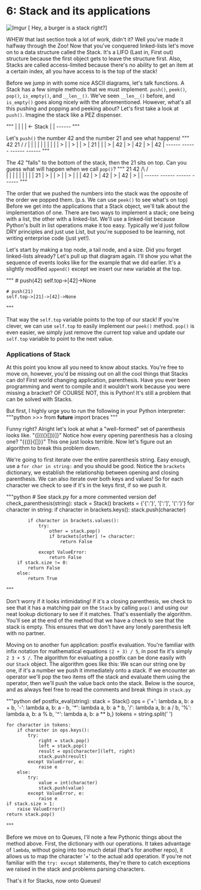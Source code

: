 # 6: Stack and its applications

![Imgur](http://i.imgur.com/vi9bS6x.jpg)
[ Hey, a burger is a stack right?]

WHEW that last section took a lot of work, didn't it? Well you've made it halfway
through the Zoo! Now that you've conquered linked-lists let's move on to a
data structure called the Stack. It's a LIFO (Last in, First out) structure because
the first object gets to leave the structure first. Also, Stacks are called access-limited
because there's no ability to get an item at a certain index, all you have access to
is the top of the stack!

Before we jump in with some nice ASCII diagrams, let's talk functions. A Stack has
a few simple methods that we must implement. ``push()``, ``peek()``, ``pop()``,
``is_empty()``, and ``__len__()``. We've seen ``__len__()`` before, and ``is_empty()``
goes along nicely with the aforementioned. However, what's all this pushing and popping
and peeking about? Let's first take a look at ``push()``. Imagine the stack like a
PEZ dispenser.

"""
    |    |
    |    |  <- Stack
    |    |
    ------
"""

Let's ``push()`` the number 42 and the number 21 and see what happens!
"""
      42                    21
      \/                    \/
    |    |     |    |     |    |     |    |
    |    |  >  |    |  >  |    |  >  | 21 |
    |    |  >  | 42 |  >  | 42 |  >  | 42 |
    ------     ------     ------     ------
"""

The 42 "falls" to the bottom of the stack, then the 21 sits on top. Can you guess
what will happen when we call ``pop()``?
"""
                 21                    42
                 /\                    /\
    |    |     |    |     |    |     |    |
    | 21 |  >  |    |  >  |    |  >  |    |
    | 42 |  >  | 42 |  >  | 42 |  >  |    |
    ------     ------     ------     ------
"""

The order that we pushed the numbers into the stack was the opposite of the order
we popped them. (p.s. We can use ``peek()`` to see what's on top) Before we get
into the applications that a Stack object, we'll talk about the implementation of
one. There are two ways to implement a stack; one being with a list, the other with
a linked-list. We'll use a linked-list because Python's built in list operations make
it too easy. Typically we'd just follow DRY principles and just use List, but you're
supposed to be learning, not writing enterprise code (just yet!).

Let's start by making a top node, a tail node, and a size. Did you forget linked-lists
already? Let's pull up that diagram again. I'll show you what the sequence of events
looks like for the example that we did earlier. It's a slightly modified ``append()`` 
except we insert our new variable at the top.

"""
    # push(42)
    self.top->[42]->None

    # push(21)
    self.top->[21]->[42]->None

"""

That way the ``self.top`` variable points to the top of our stack! If you're clever, we can
use ``self.top`` to easily implement our ``peek()`` method. ``pop()`` is even easier, we simply
just remove the current top value and update our ``self.top`` variable to point to the next
value.

### Applications of Stack

At this point you know all you need to know about stacks. You're free to move on, however, you'd be missing out
on all the cool things that Stacks can do! First world changing application, parenthesis. Have you ever been programming
and went to compile and it wouldn't work because you were missing a bracket? OF COURSE NOT, this is Python! It's still a
problem that can be solved with Stacks.

But first, I highly urge you to run the following in your Python interpreter:
"""python
    >>> from __future__ import braces
"""

Funny right? Alright let's look at what a "well-formed" set of parenthesis looks like. "{[(({}[]))]}" Notice how 
every opening parenthesis has a closing one? "{{()}{[]}}" This one just looks terrible. Now let's figure out an
algorithm to break this problem down.

We're going to first iterate over the entire parenthesis string. Easy enough, use a ``for char in string:`` and you
should be good. Notice the ``brackets`` dictionary, we establish the relationship between opening
and closing parenthesis. We can also iterate over both keys and values! So for each character we
check to see if it's in the keys first, if so we push it.

"""python
    # See stack.py for a more commented version
    def check_parenthesis(string):
        stack = Stack()
        brackets = {'{':'}', '[':']', '(':')'}
        for character in string:
            if character in brackets.keys():
                stack.push(character)

            if character in brackets.values():
                try:
                    other = stack.pop()
                    if brackets[other] != character:
                        return False

                except ValueError:
                    return False
        if stack.size != 0:
            return False
        else:
            return True
"""

Don't worry if it looks intimidating! If it's a closing parenthesis, we check to see 
that it has a matching pair on the ``Stack`` by calling ``pop()`` and using our neat
lookup dictionary to see if it matches. That's essentially the algorithm. You'll see at
the end of the method that we have a check to see that the stack is empty. This ensures
that we don't have any lonely parenthesis left with no partner. 

Moving on to another fun application: postfix evaluation. You're familiar with infix notation
for mathematical equations ``(2 + 3) / 5``, in post fix it's simply ``2 3 + 5 /``. The algorithm
for evaluating a postfix can be done easily with our ``Stack`` object. The algorithm goes like
this: We scan our string one by one, if it's a number we push it immediately onto a stack. If we 
encounter an operator we'll pop the two items off the stack and evaluate them using the operator,
then we'll push the value back onto the stack. Below is the source, and as always feel free to read
the comments and break things in ``stack.py``

"""python
def postfix_eval(string):
    stack = Stack()
    ops = {'+': lambda a, b: a + b,
           '-': lambda a, b: a - b,
           '*': lambda a, b: a * b, 
           '/': lambda a, b: a / b,
           '%': lambda a, b: a % b,
           '^': lambda a, b: a ** b,}
    tokens = string.split(' ') 

    for character in tokens:
        if character in ops.keys():
            try:
                right = stack.pop()
                left = stack.pop()
                result = ops[character](left, right)
                stack.push(result)
            except ValueError, e:
                raise e
        else:
            try:
                value = int(character)
                stack.push(value)
            except ValueError, e:
                raise e
    if stack.size > 1:
        raise ValueError()
    return stack.pop()
"""

Before we move on to Queues, I'll note a few Pythonic things about the method above. First,
the dictionary with our operations. It takes advantage of ``lambda``, without going into too
much detail (that's for another repo), it allows us to map the character '+' to the actual add
operation. If you're not familiar with the ``try: except`` statements, they're there to catch
exceptions we raised in the stack and problems parsing characters.

That's it for Stacks, now onto Queues!